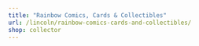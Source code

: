 ```yaml
---
title: "Rainbow Comics, Cards & Collectibles"
url: /lincoln/rainbow-comics-cards-and-collectibles/
shop: collector
---
```

